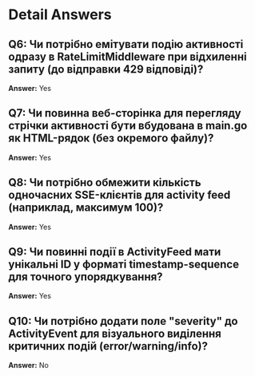 # Detail Answers

## Q6: Чи потрібно емітувати подію активності одразу в RateLimitMiddleware при відхиленні запиту (до відправки 429 відповіді)?
**Answer:** Yes

## Q7: Чи повинна веб-сторінка для перегляду стрічки активності бути вбудована в main.go як HTML-рядок (без окремого файлу)?
**Answer:** Yes

## Q8: Чи потрібно обмежити кількість одночасних SSE-клієнтів для activity feed (наприклад, максимум 100)?
**Answer:** Yes

## Q9: Чи повинні події в ActivityFeed мати унікальні ID у форматі timestamp-sequence для точного упорядкування?
**Answer:** Yes

## Q10: Чи потрібно додати поле "severity" до ActivityEvent для візуального виділення критичних подій (error/warning/info)?
**Answer:** No